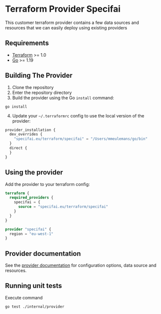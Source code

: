 # Terraform Provider Specifai

This customer terraform provider contains a few data sources and resources that we can easily deploy using existing providers

## Requirements

- [Terraform](https://developer.hashicorp.com/terraform/downloads) >= 1.0
- [Go](https://golang.org/doc/install) >= 1.19

## Building The Provider

1. Clone the repository
2. Enter the repository directory
3. Build the provider using the Go `install` command:

```shell
go install
```

4. Update your `~/.terraformrc` config to use the local version of the provider:

```terraform
provider_installation {
  dev_overrides {
    "specifai.eu/terraform/specifai" = "/Users/mmeulemans/go/bin"
  }
  direct {
  }
}
```

## Using the provider

Add the provider to your terraform config:

```terraform
terraform {
  required_providers {
    specifai = {
      source = "specifai.eu/terraform/specifai"
    }
  }
}

provider "specifai" {
  region = "eu-west-1"
}
```

## Provider documentation

See the [provider documentation](docs/index.md) for configuration options, data source and resources.

## Running unit tests

Execute command
```bash
go test ./internal/provider
```
